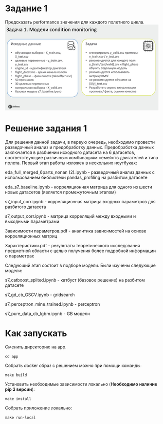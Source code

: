 # Задание 1
Предсказать performance значения для каждого полетного цикла.
![alt text](/contents/img/tech_task.jpeg)

# Решение задания 1
Для решения данной задачи, в первую очередь, необходимо провести разведочный анализ и предобработку данных. Предобработка данных заключается в разбиении исходного датасета на 6 датасетов, соответствующие различным комбинациям семейств двигателей и типа полета.
Первый этап работы изложен в нескольких ноутбуках:

eda_full_merged_6parts_nonan (2).ipynb - разведочный анализ данных с использованием библиотеки pandas_profiling на разбитом датасете

eda_s7_baseline.ipynb - корреляционная матрица для одного из шести новых датасетов (является промежуточным этапом)

s7_input_corr.ipynb - корреляционная матрица входных параметров для разбитого датасета

s7_output_corr.ipynb - матрица корреляций между входными и выходными параметрами

Зависимости параметров.pdf - аналитика зависимостей на основе корреляционных матриц

Характеристики.pdf - результаты теоретического исследования предметной области с целью получения более подробной информации о параметрах

Следующий этап состоит в подборе модели. Были изучены следующие модели:

s7_catboost_splited.ipynb - катбуст (базовое решение) на разбитом датасете

s7_gd_cb_GSCV.ipynb - gridsearch

s7_perceptron_mine_trained.ipynb - perceptron

s7_pure_data_cb_lgbm.ipynb - GB модели


# Как запускать

Сменить директорию на app.
```
cd app
```

Собрать docker образ с решением можно при помощи команды: 

```
make build
```

Установить необходимые зависимости локально (**Необходимо наличие pip 3 версии**):
```
make install
```

Собрать приложение локально:
```
make run-local
```

